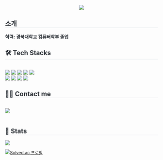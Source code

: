 <div align= "center">
    <img src="https://capsule-render.vercel.app/api?type=waving&color=gradient&height=180&text=Github%20Profile&animation=&fontColor=ffffff&fontSize=60" />
    </div>
    <div style="text-align: left;"> 
    <h2 style="border-bottom: 1px solid #d8dee4; color: #282d33;"> 소개 </h2>  
    <div style="font-weight: 700; font-size: 15px; text-align: left; color: #282d33;"> 학력: 경북대학교 컴퓨터학부 졸업 </div> 
    </div>
    <div style="text-align: left;">
    <h2 style="border-bottom: 1px solid #d8dee4; color: #282d33;"> 🛠️ Tech Stacks </h2> <br> 
    <div style="margin: ; text-align: left;" "text-align: left;"> <img src="https://img.shields.io/badge/Android-3DDC84?style=flat-square&logo=Android&logoColor=white">
          <img src="https://img.shields.io/badge/C-A8B9CC?style=flat-square&logo=C&logoColor=white">
          <img src="https://img.shields.io/badge/C++-00599C?style=flat-square&logo=C%2B%2B&logoColor=white">
          <img src="https://img.shields.io/badge/Firebase-FFCA28?style=flat-square&logo=Firebase&logoColor=white">
          <img src="https://img.shields.io/badge/Git-F05032?style=flat-square&logo=Git&logoColor=white">
          <br/><img src="https://img.shields.io/badge/Github-181717?style=flat-square&logo=Github&logoColor=white">
          <img src="https://img.shields.io/badge/Java-007396?style=flat-square&logo=Java&logoColor=white">
          <img src="https://img.shields.io/badge/Flutter-02569B?style=flat-square&logo=Flutter&logoColor=white">
          <img src="https://img.shields.io/badge/Notion-000000?style=flat-square&logo=Notion&logoColor=white">
          </div>
    </div>
    <div style="text-align: left;">
    <h2 style="border-bottom: 1px solid #d8dee4; color: #282d33;"> 🧑‍💻 Contact me </h2> <br> 
    <div style="text-align: left;"> <a href=mailto:khy2k16241@gmai.com> <img src="https://img.shields.io/badge/Gmail-EA4335?style=flat-square&logo=Gmail&logoColor=white&link=mailto:khy2k16241@gmai.com"> </a>
          </div>  <br> 
    <div style="text-align: left;">  </div> 
    </div>
    <div style="text-align: left;"> 
    <h2 style="border-bottom: 1px solid #d8dee4; color: #282d33;"> 
        🏅 Stats </h2> <img src="https://github-readme-stats.vercel.app/api/top-langs/?username=kimgihun1234&layout=compact&bg_color=180,00000000,ffffff&title_color=000000&text_color=000000"
           /> </div> 
    </div>

    
[![Solved.ac 프로필](http://mazassumnida.wtf/api/v2/generate_badge?boj=y2k16241)](https://solved.ac/y2k16241)

